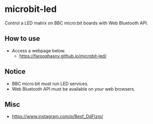 # microbit-led
Control a LED matrix on BBC micro:bit boards with Web Bluetooth API.


## How to use
 - Access a webpage below.
   - https://farooqhasny.github.io/microbit-led/


## Notice

 - BBC micro:bit must run LED services.
 - Web Bluetooth API must be available on your web browsers.


## Misc

 - https://www.instagram.com/p/Besf_DdFIzm/
